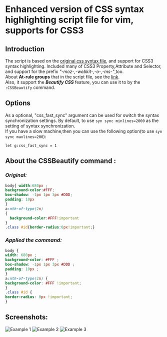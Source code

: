 # Enhanced version of CSS syntax highlighting script file for vim, supports for CSS3 #

## Introduction
  
The script is based on the [original css syntax file](http://fleiner.com/vim/syntax/css.vim),
and support for CSS3 syntax highlighting.
Included many of CSS3 Property,Attribute and Selector,
and support for the prefix  _"-moz-,-webkit-,-o-,-ms-"_,too.  
About **At-rule groups** that in the script file, see the [link][1].  
Also, it support the ***Beautify CSS*** feature, you can use it to by the `:CSSBeautify` command.

## Options

As a optional, "css_fast_sync" argument can be used for switch the syntax synchronization settings.
By default, to use `syn sync minlines=2000` as the setting of syntax synchronization.  
If you have a slow machine,then you can use the following option(to use `syn sync maxlines=200`):
```vim
let g:css_fast_sync = 1
```

## About the CSSBeautify command :

### *Original:*

```css
body{ width:680px ;
background-color:#FFF;
box-shadow: -1px 1px 3px #DDD;
padding: 10px
}
a:nth-of-type(2n) 
{
  background-color:#FFF!important
}
.class #id{border-radius:0px!important;}
```

### *Applied the command:*

```css
body {
width: 680px ;
background-color: #FFF ;
box-shadow: -1px 1px 3px #DDD ;
padding: 10px ;
}
a:nth-of-type(2n) {
background-color: #FFF !important;
}
.class #id {
border-radius: 0px !important;
}
```

##  Screenshots:
![Example 1](http://i.imgur.com/HjD48SP.jpg)
![Example 2](http://i.imgur.com/MBzDyhm.jpg)
![Example 3](http://i.imgur.com/HR2nYl2.jpg)



[1]: https://developer.mozilla.org/en-US/docs/CSS/At-rule "At-rule"
